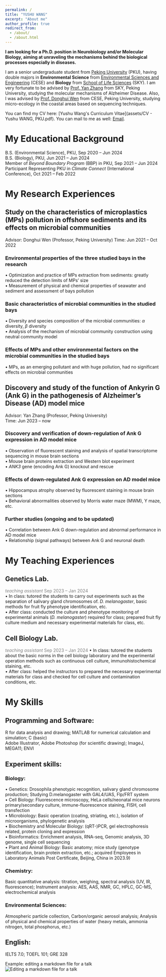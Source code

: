 ```yaml
---
permalink: /
title: "YUSHU WANG"
excerpt: "About me"
author_profile: true
redirect_from: 
  - /about/
  - /about.html
---
```

**I am looking for a Ph.D. position in Neurobiology and/or Molecular Biology, aiming at unraveling the mechanisms behind the biological processes especially in diseases.**

I am a senior undergraduate student from [Peking University](https://www.pku.edu.cn/) (PKU), having double majors in **Environmental Science** from  [Environmental Sciences and Engineering](http://cese.pku.edu.cn) (CESE) and **Biology** from [School of Life Sciences](https://www.pku.edu.cn) (SKY). I am very fortunate to be advised by [Prof. Yan Zhang](https://bio.pku.edu.cn/homes/Index/news_cont_jl/17/95.html) from SKY, Peking University, studying the molecular mechanisms of Alzheimer Disease. Also, I was advised by [Prof. Donghui Wen](http://scholar.pku.edu.cn/dhwen) from CESE, Peking University, studying micro-ecology in the coastal areas based on sequencing techniques.

You can find my CV here: [Yushu Wang's Curriculum Vitae](assets/CV - Yushu WANG, PKU.pdf). You can mail to me as well: [Email](mailto:2000013531@stu.pku.edu.cn).



# My Educational Background
B.S. (Environmental Science), PKU, Sep 2020 – Jun 2024  
B.S. (Biology), PKU, Jun 2021 – Jun 2024  
Member of _Beyond Boundary Program_ (BBP) in PKU, Sep 2021 – Jun 2024  
Participant Representing PKU in _Climate Connect_ (International Conference), Oct 2021 – Feb 2022



# My Research Experiences
## Study on the characteristics of microplastics (MPs) pollution in offshore sediments and its effects on microbial communities
Advisor: Donghui Wen (Professor, Peking University)
Time: Jun 2021 – Oct 2022
### Environmental properties of the three studied bays in the research
• Optimization and practice of MPs extraction from sediments: greatly reduced the detection limits of MPs’ size  
• Measurement of physical and chemical properties of seawater and sediment and assessment of bays pollution
### Basic characteristics of microbial communities in the studied bays
• Diversity and species composition of the microbial communities: _α_ diversity, _β_ diversity  
• Analysis of the mechanism of microbial community construction using neutral community model
### Effects of MPs and other environmental factors on the microbial communities in the studied bays
• MPs, as an emerging pollutant and with huge pollution, had no significant effects on microbial communities  

## Discovery and study of the function of Ankyrin G (Ank G) in the pathogenesis of Alzheimer’s Disease (AD) model mice
Advisor: Yan Zhang (Professor, Peking University)	
Time: Jun 2023 – now
### Discovery and verification of down-regulation of Ank G expression in AD model mice
• Observation of fluorescent staining and analysis of spatial transcriptome sequencing in mouse brain sections  
• Mouse brain proteins extraction and Western blot experiment  
• _ANK3_ gene (encoding Ank G) knockout and rescue
### Effects of down-regulated Ank G expression on AD model mice
• Hippocampus atrophy observed by fluorescent staining in mouse brain sections  
• Behavioral abnormalities observed by Morris water maze (MWM), Y maze, etc. 
### Further studies (ongoing and to be updated)
• Correlation between Ank G down-regulation and abnormal performance in AD model mice  
• Relationship (signal pathways) between Ank G and neuronal death



# My Teaching Experiences
## Genetics Lab.
<font color=grey> _teaching assistant_	   Sep 2023 – Jan 2024</font>  
• In class: tutored the students to carry out experiments such as the separation of salivary gland chromosomes of. _D. melanogaster_, basic methods for fruit fly phenotype identification, etc.  
• After class: conducted the culture and phenotype monitoring of experimental animals (_D. melanogaster_) required for class; prepared fruit fly culture medium and necessary experimental materials for class, etc.
## Cell Biology Lab.
<font color=grey> _teaching assistant_	   Sep 2023 – Jan 2024</font>
• In class: tutored the students about the basic norms in the cell biology laboratory and the experimental operation methods such as continuous cell culture, immunohistochemical staining, etc.  
• After class: helped the instructors to prepared the necessary experimental materials for class and checked for cell culture and contamination conditions, etc.
  
  

# My Skills
## Programming and Software:	
R for data analysis and drawing; MATLAB for numerical calculation and simulation; C (basic)  
Adobe Illustrator, Adobe Photoshop (for scientific drawing); ImageJ, MEGA11; ENVI
## Experiment skills:
### Biology: 
• Genetics: Drosophila phenotypic recognition, salivary gland chromosome production; Studying D.melanogaster with GAL4/UAS, Flp/FRT system  
• Cell Biology: Fluorescence microscopy, HeLa cells/neonatal mice neurons primary/secondary culture, immune-fluorescence staining, FISH, cell transfection  
• Microbiology: Basic operation (coating, striating, etc.), isolation of microorganisms, phylogenetic analysis  
• Biochemistry and Molecular Biology: (qRT-)PCR, gel electrophoresis related, protein cloning and expression  
• Bioinformatics: Enrichment analysis, RNA-seq, Genomic analysis, 3D genome, single cell sequencing  
• Plant and Animal Biology: Basic anatomy; mice study (genotype identification, brain protein extraction, etc.; acquired Employees in Laboratory Animals Post Certificate, Beijing, China in 2023.9)  
### Chemistry: 
Basic quantitative analysis: titration, weighing, spectral analysis (UV, IR, fluorescence); Instrument analysis: AES, AAS, NMR, GC, HPLC, GC-MS, electrochemical analysis
### Environmental Sciences: 
Atmospheric particle collection, Carbon/organic aerosol analysis; Analysis of physical and chemical properties of water (heavy metals, ammonia nitrogen, total phosphorus, etc.)
## English:	
IELTS 7.0; TOEFL 101; GRE 328

Example: editing a markdown file for a talk
![Editing a markdown file for a talk](/images/editing-talk.png)
